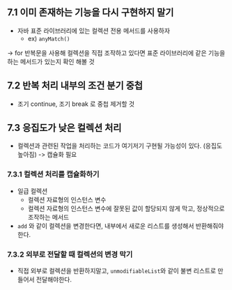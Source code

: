 ## 7.1 이미 존재하는 기능을 다시 구현하지 말기

* 자바 표준 라이브러리에 있는 컬렉션 전용 메서드를 사용하자
  * ex) `anyMatch()`

-> for 반복문을 사용해 컬렉션을 직접 조작하고 있다면 표준 라이브러리에 같은 기능을 하는 메서드가 있는지 확인 해볼 것

## 7.2 반복 처리 내부의 조건 분기 중첩
* 조기 continue, 조기 break 로 중첩 제거할 것

## 7.3 응집도가 낮은 컬렉션 처리

* 컬렉션과 관련된 작업을 처리하는 코드가 여기저기 구현될 가능성이 있다. (응집도 높아짐) -> 캡슐화 필요

### 7.3.1 컬렉션 처리를 캡슐화하기
* 일급 컬렉션
  * 컬렉션 자료형의 인스턴스 변수
  * 컬렉션 자료형의 인스턴스 변수에 잘못된 값이 할당되지 않게 막고, 정상적으로 조작하는 메서드
* `add` 와 같이 컬렉션을 변경한다면, 내부에서 새로운 리스트를 생성해서 반환해줘야 한다.

### 7.3.2 외부로 전달할 때 컬렉션의 변경 막기
* 직접 외부로 컬렉션을 반환하지말고, `unmodifiableList`와 같이 불변 리스트로 만들어서 전달해야한다.
